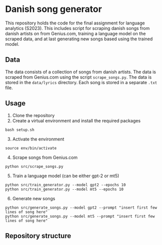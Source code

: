 # Danish song generator
This repository holds the code for the final assignment for language analytics (S2023). This includes script for scraping danish songs from danish artists on from Genius.com, training a language model on the scraped data, and at last generating new songs based using the trained model.

## Data
The data consists of a collection of songs from danish artists. The data is scraped from Genius.com using the script `scrape_songs.py`. The data is stored in the `data/lyrics` directory. Each song is stored in a separate `.txt` file. 

## Usage
1. Clone the repository
2. Create a virtual environment and install the required packages
```
bash setup.sh
```

3. Activate the environment
```
source env/bin/activate
```

4. Scrape songs from Genius.com
```
python src/scrape_songs.py
```

5. Train a language model (can be either gpt-2 or mt5)
```
python src/train_generator.py --model gpt2 --epochs 10
python src/train_generator.py --model mt5 --epochs 10
```

6. Generate new songs
```
python src/generate_songs.py --model gpt2 --prompt "insert first few lines of song here"
python src/generate_songs.py --model mt5 --prompt "insert first few lines of song here"
```



## Repository structure

```


```